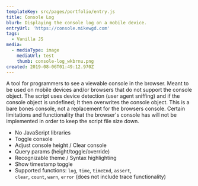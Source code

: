 ```yaml
---
templateKey: src/pages/portfolio/entry.js
title: Console Log
blurb: Displaying the console log on a mobile device.
entryUrl: 'https://console.mikewgd.com'
tags:
  - Vanilla JS
media:
  - mediaType: image
    mediaUrl: test
    thumb: console-log_wkbrnu.png
created: 2019-08-06T01:49:12.970Z
---
```

A tool for programmers to see a viewable console in the browser. Meant to be used on mobile devices and/or browsers that do not support the console object. The script uses device detection (user agent sniffing) and if the console object is undefined; It then overwrites the console object. This is a bare bones console, not a replacement for the browsers console. Certain limitations and functionality that the browser's console has will not be implemented in order to keep the script file size down.

* No JavaScript libraries
* Toggle console
* Adjust console height / Clear console
* Query params (height/toggle/override)
* Recognizable theme / Syntax highlighting
* Show timestamp toggle
* Supported functions: `log`, `time`, `timeEnd`, `assert`,\
  `clear`, `count`, `warn`, `error` (does not include trace functionality)

